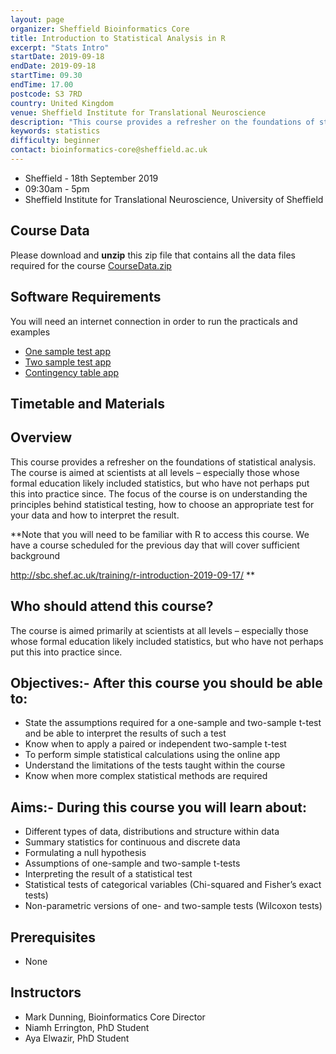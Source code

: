 ```yaml
---
layout: page
organizer: Sheffield Bioinformatics Core
title: Introduction to Statistical Analysis in R
excerpt: "Stats Intro"
startDate: 2019-09-18
endDate: 2019-09-18
startTime: 09.30
endTime: 17.00
postcode: S3 7RD
country: United Kingdom
venue: Sheffield Institute for Translational Neuroscience
description: "This course provides a refresher on the foundations of statistical analysis. Practicals are conducted using the ‘Shiny’ package; which provides an accessible interface to the R statistical language. Note that this is not a course for learning about the R statistical language itself. If you wish to learn more about R, please see other courses at the Sheffield Bioinformatics Core."
keywords: statistics
difficulty: beginner
contact: bioinformatics-core@sheffield.ac.uk
---
```


- Sheffield - 18th September 2019
- 09:30am - 5pm
- Sheffield Institute for Translational Neuroscience, University of Sheffield


## Course Data

Please download and **unzip** this zip file that contains all the data files required for the course [CourseData.zip](http://sbc.shef.ac.uk/workshops/2018-10-24-stats/CourseData.zip)

## Software Requirements

You will need an internet connection in order to run the practicals and examples

- [One sample test app](https://markdunning.shinyapps.io/OneSampleTest)
- [Two sample test app](https://markdunning.shinyapps.io/TwoSampleTest/)
- [Contingency table app](https://markdunning.shinyapps.io/contingency-table)



## Timetable and Materials


## Overview
This course provides a refresher on the foundations of statistical analysis. The course is aimed at scientists at all levels – especially those whose formal education likely included statistics, but who have not perhaps put this into practice since. The focus of the course is on understanding the principles behind statistical testing, how to choose an appropriate test for your data and how to interpret the result.

**Note that you will need to be familiar with R to access this course. We have a course scheduled for the previous day that will cover sufficient background

http://sbc.shef.ac.uk/training/r-introduction-2019-09-17/
**

## Who should attend this course?

The course is aimed primarily at scientists at all levels – especially those whose formal education likely included statistics, but who have not perhaps put this into practice since. 

## Objectives:- After this course you should be able to:

- State the assumptions required for a one-sample and two-sample t-test and be able to interpret the results of such a test
- Know when to apply a paired or independent two-sample t-test
- To perform simple statistical calculations using the online app
- Understand the limitations of the tests taught within the course
- Know when more complex statistical methods are required


## Aims:- During this course you will learn about:

- Different types of data, distributions and structure within data
- Summary statistics for continuous and discrete data
- Formulating a null hypothesis
- Assumptions of one-sample and two-sample t-tests
- Interpreting the result of a statistical test
- Statistical tests of categorical variables (Chi-squared and Fisher’s exact tests)
- Non-parametric versions of one- and two-sample tests (Wilcoxon tests)



## Prerequisites

- None

## Instructors

- Mark Dunning, Bioinformatics Core Director
- Niamh Errington, PhD Student
- Aya Elwazir, PhD Student

